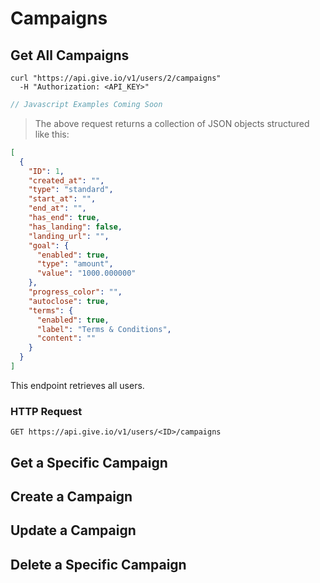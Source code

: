 # Campaigns

## Get All Campaigns

```shell
curl "https://api.give.io/v1/users/2/campaigns"
  -H "Authorization: <API_KEY>"
```

```javascript
// Javascript Examples Coming Soon
```

> The above request returns a collection of JSON objects structured like this:

```json
[
  {
    "ID": 1,
    "created_at": "",
    "type": "standard",
    "start_at": "",
    "end_at": "",
    "has_end": true,
    "has_landing": false,
    "landing_url": "",
    "goal": {
      "enabled": true,
      "type": "amount",
      "value": "1000.000000"
    },
    "progress_color": "",
    "autoclose": true,
    "terms": {
      "enabled": true,
      "label": "Terms & Conditions",
      "content": ""
    }
  }
]
```

This endpoint retrieves all users.

### HTTP Request

`GET https://api.give.io/v1/users/<ID>/campaigns`

## Get a Specific Campaign

## Create a Campaign

## Update a Campaign

## Delete a Specific Campaign
